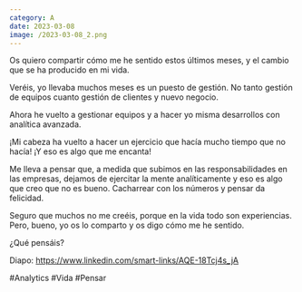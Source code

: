 ```yaml
--- 
category: A 
date: 2023-03-08 
image: /2023-03-08_2.png 
--- 
```


Os quiero compartir cómo me he sentido estos últimos meses, y el cambio que se ha producido en mi vida.

Veréis, yo llevaba muchos meses es un puesto de gestión. No tanto gestión de equipos cuanto gestión de clientes y nuevo negocio. 

Ahora he vuelto a gestionar equipos y a hacer yo misma desarrollos con analítica avanzada. 

¡Mi cabeza ha vuelto a hacer un ejercicio que hacía mucho tiempo que no hacía! ¡Y eso es algo que me encanta!

Me lleva a pensar que, a medida que subimos en las responsabilidades en las empresas, dejamos de ejercitar la mente analíticamente y eso es algo que creo que no es bueno. Cacharrear con los números y pensar da felicidad. 

Seguro que muchos no me creéis, porque en la vida todo son experiencias. Pero, bueno, yo os lo comparto y os digo cómo me he sentido.

¿Qué pensáis?

Diapo: https://www.linkedin.com/smart-links/AQE-18Tcj4s_jA

#Analytics #Vida #Pensar